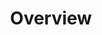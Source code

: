 ---
title: Overview
description: Use LocalStack with Infrastructure as Code tools to validate your infrastructure deployments and run tests against them.
template: doc
sidebar:
    order: 1
---